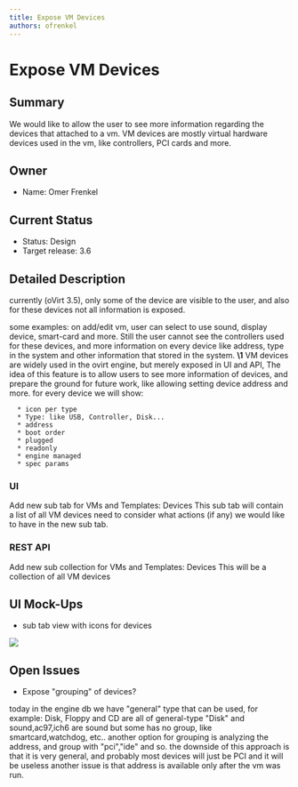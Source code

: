 ```yaml
---
title: Expose VM Devices
authors: ofrenkel
---
```


# Expose VM Devices

## Summary

We would like to allow the user to see more information regarding the devices that attached to a vm.
VM devices are mostly virtual hardware devices used in the vm,
like controllers, PCI cards and more.

## Owner

*   Name: Omer Frenkel

## Current Status

*   Status: Design
*   Target release: 3.6

## Detailed Description

currently (oVirt 3.5), only some of the device are visible to the user,
and also for these devices not all information is exposed.

some examples:
on add/edit vm, user can select to use sound, display device, smart-card and more.
Still the user cannot see the controllers used for these devices,
and more information on every device like address, type in the system and other information that stored in the system.
**\1**
VM devices are widely used in the ovirt engine, but merely exposed in UI and API,
The idea of this feature is to allow users to see more information of devices,
and prepare the ground for future work, like allowing setting device address and more.
for every device we will show:

      * icon per type
      * Type: like USB, Controller, Disk...
      * address
      * boot order
      * plugged
      * readonly
      * engine managed
      * spec params

### UI

Add new sub tab for VMs and Templates: Devices
This sub tab will contain a list of all VM devices
need to consider what actions (if any) we would like to have in the new sub tab.

### REST API

Add new sub collection for VMs and Templates: Devices
This will be a collection of all VM devices

## UI Mock-Ups

*   sub tab view with icons for devices

![](/images/wiki/Vm_devices_tab.png)

## Open Issues

*   Expose "grouping" of devices?

today in the engine db we have "general" type that can be used,
for example: Disk, Floppy and CD are all of general-type "Disk"
and sound,ac97,ich6 are sound
but some has no group, like smartcard,watchdog, etc..
another option for grouping is analyzing the address,
and group with "pci","ide" and so.
the downside of this approach is that it is very general,
and probably most devices will just be PCI and it will be useless
another issue is that address is available only after the vm was run.


